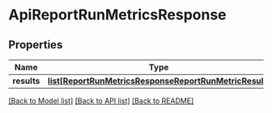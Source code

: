 # ApiReportRunMetricsResponse

## Properties

| Name        | Type                                                                                                        | Description | Notes      |
| ----------- | ----------------------------------------------------------------------------------------------------------- | ----------- | ---------- |
| **results** | [**list[ReportRunMetricsResponseReportRunMetricResult]**](ReportRunMetricsResponseReportRunMetricResult.md) |             | [optional] |

[[Back to Model list]](../README.md#documentation-for-models) [[Back to API list]](../README.md#documentation-for-api-endpoints) [[Back to README]](../README.md)
